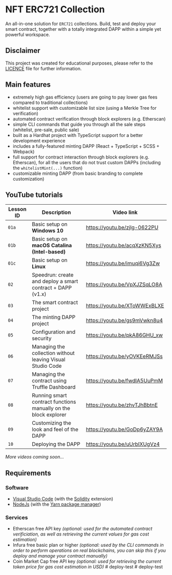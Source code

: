 # NFT ERC721 Collection

An all-in-one solution for `ERC721` collections. Build, test and deploy your smart contract, together with a totally
integrated DAPP within a simple yet powerful workspace.

## Disclaimer
This project was created for educational purposes, please refer to the [LICENCE](LICENSE) file for further information.

## Main features
- extremely high gas efficiency (users are going to pay lower gas fees compared to traditional collections)
- whitelist support with customizable list size (using a Merkle Tree for verification)
- automated contract verification through block explorers (e.g. Etherscan)
- simple CLI commands that guide you through all the sale steps (whitelist, pre-sale, public sale)
- built as a Hardhat project with TypeScript support for a better development experience
- includes a fully-featured minting DAPP (React + TypeScript + SCSS + Webpack)
- full support for contract interaction through block explorers (e.g. Etherscan), for all the users that do not trust custom DAPPs (including the `whitelistMint(...)` function)
- customizable minting DAPP (from basic branding to complete customization)

## YouTube tutorials

|Lesson ID|Description|Video link|
|---|---|---|
|`01a`|Basic setup on **Windows 10**|https://youtu.be/zjlg-0622PU|
|`01b`|Basic setup on **macOS Catalina (Intel-based)**|https://youtu.be/acqXzKN5Xys|
|`01c`|Basic setup on **Linux**|https://youtu.be/imuqi6Vg3Zw|
|`02`|Speedrun: create and deploy a smart contract + DAPP (v1.x)|https://youtu.be/VpXJZSqLO8A|
|`03`|The smart contract project|https://youtu.be/XToWWExBLXE|
|`04`|The minting DAPP project|https://youtu.be/gs9mVwkn8u4|
|`05`|Configuration and security|https://youtu.be/pkA86GHU_xw|
|`06`|Managing the collection without leaving Visual Studio Code|https://youtu.be/yOVKEeRMJSs|
|`07`|Managing the contract using Truffle Dashboard|https://youtu.be/fwdIA5UuPmM|
|`08`|Running smart contract functions manually on the block explorer|https://youtu.be/zhvTJhBbtnE|
|`09`|Customizing the look and feel of the DAPP|https://youtu.be/GoDp6yZAY9A|
|`10`|Deploying the DAPP|https://youtu.be/uUrbIXUgVz4|

_More videos coming soon..._

## Requirements

### Software
- [Visual Studio Code](https://code.visualstudio.com/) (with the [Solidity](https://marketplace.visualstudio.com/items?itemName=JuanBlanco.solidity) extension)
- [NodeJs](https://nodejs.org/) (with the [Yarn package manager](https://yarnpkg.com/getting-started/install))

### Services
- Etherscan free API key _(optional: used for the automated contract verificiation, as well as retrieving the current values for gas cost estimation)_
- Infura free basic plan or higher _(optional: used by the CLI commands in order to perform operations on real blockchains, you can skip this if you deploy and manage your contract manually)_
- Coin Market Cap free API key _(optional: used for retrieving the current token price for gas cost estimation in USD)_
#   d e p l o y - t e s t  
 #   d e p l o y - t e s t  
 